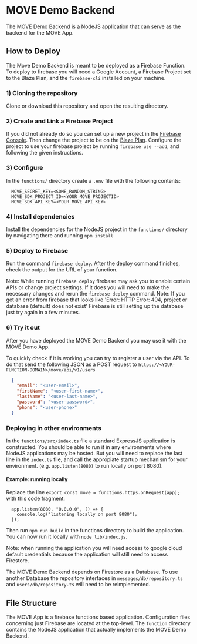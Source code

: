 # MOVE Demo Backend
The MOVE Demo Backend is a NodeJS application that can serve as the backend for the MOVE App.

## How to Deploy
The Move Demo Backend is meant to be deployed as a Firebase Function.
To deploy to firebase you will need a Google Account, a Firebase Project set to the Blaze Plan, and the `firebase-cli` installed on your machine.

### 1) Cloning the repository
Clone or download this repository and open the resulting directory.
### 2) Create and Link a Firebase Project
If you did not already do so you can set up a new project in the [Firebase Console](https://console.firebase.google.com/).
Then change the project to be on the [Blaze Plan](https://firebase.google.com/docs/projects/billing/firebase-pricing-plans#switch-between-pricing-plans).
Configure the project to use your firebase project by running `firebase use --add`, and following the given instructions.
### 3) Configure 
In the `functions/` directory create a `.env` file with the following contents:
```
  MOVE_SECRET_KEY=<SOME_RANDOM_STRING>
  MOVE_SDK_PROJECT_ID=<YOUR_MOVE_PROJECTID>
  MOVE_SDK_API_KEY=<YOUR_MOVE_API_KEY>
```
### 4) Install dependencies
Install the dependencies for the NodeJS project in the `functions/` directory by navigating there and running `npm install`
### 5) Deploy to Firebase
Run the command `firebase deploy`.
After the deploy command finishes, check the output for the URL of your function.

Note: While running `firebase deploy` firebase may ask you to enable certain APIs or change project settings. If it does you will need to make the necessary changes and rerun the `firebase deploy` command.
Note: If you get an error from firebase that looks like 'Error: HTTP Error: 404, project or database (default) does not exist' Firebase is still setting up the database just try again in a few minutes.

### 6) Try it out
After you have deployed the MOVE Demo Backend you may use it with the MOVE Demo App.

To quickly check if it is working you can try to register a user via the API.
To do that send the following JSON as a POST request to `https://<YOUR-FUNCTION-DOMAIN>/move/api/v1/users`
```json
  {
    "email": "<user-email>",
    "firstName": "<user-first-name>",
    "lastName": "<user-last-name>",
    "password": "<user-password>",
    "phone": "<user-phone>"
  }
```

### Deploying in other environments
In the `functions/src/index.ts` file a standard ExpressJS application is constructed. 
You should be able to run it in any environments where NodeJS applications may be hosted. 
But you will need to replace the last line in the `index.ts` file, and call the appropiate startup mechanism 
for your environment. (e.g. `app.listen(8080)` to run locally on port 8080).

#### Example: running locally
Replace the line `export const move = functions.https.onRequest(app);` with this code fragment:
```
  app.listen(8080, "0.0.0.0", () => {
    console.log("listening locally on port 8080");
  });
```
Then run `npm run build` in the functions directory to build the application.
You can now run it locally with `node lib/index.js`. 

Note: when running the application you will need access to google cloud default credentials because the application will still need to access Firestore.

The MOVE Demo Backend depends on Firestore as a Database. 
To use another Database the repository interfaces in `messages/db/repository.ts` and `users/db/repository.ts` will need to be reimplemented.

## File Structure
The MOVE App is a firebase functions based application.
Configuration files concerning just Firebase are located at the top-level.
The `function` directory contains the NodeJS application that actually implements the MOVE Demo Backend.

